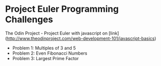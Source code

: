 Project Euler Programming Challenges
=====================
The Odin Project - Project Euler with javascript on [link] (http://www.theodinproject.com/web-development-101/javascript-basics)

 * Problem 1: Multiples of 3 and 5
 * Problem 2: Even Fibonacci Numbers
 * Problem 3: Largest Prime Factor
